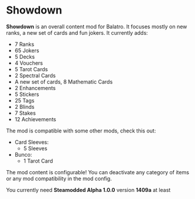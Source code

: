# Showdown

**Showdown** is an overall content mod for Balatro. It focuses mostly on new ranks, a new set of cards and fun jokers. It currently adds:
- 7 Ranks
- 65 Jokers
- 5 Decks
- 4 Vouchers
- 5 Tarot Cards
- 2 Spectral Cards
- A new set of cards, 8 Mathematic Cards
- 2 Enhancements
- 5 Stickers
- 25 Tags
- 2 Blinds
- 7 Stakes
- 12 Achievements

The mod is compatible with some other mods, check this out:
- Card Sleeves:
  - 5 Sleeves
- Bunco:
  - 1 Tarot Card

The mod content is configurable! You can deactivate any category of items or any mod compatibility in the mod config.

You currently need **Steamodded Alpha 1.0.0** version **1409a** at least
